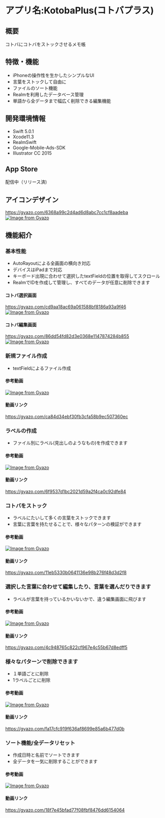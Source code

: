 # アプリ名:KotobaPlus(コトバプラス)
## 概要
コトバにコトバをストックさせるメモ帳
## 特徴・機能
- iPhoneの操作性を生かしたシンプルなUI
- 言葉をストックして自由に
- ファイルのソート機能
- Realmを利用したデータベース管理
- 単語から全データまで幅広く削除できる編集機能

## 開発環境情報
- Swift 5.0.1
- Xcode11.3
- RealmSwift
- Google-Mobile-Ads-SDK
- Illustrator CC 2015

## App Store
配信中（リリース済)

## アイコンデザイン
https://gyazo.com/6368a99c2d4ad6d8abc7cc1cf8aadeba
[![Image from Gyazo](https://i.gyazo.com/6368a99c2d4ad6d8abc7cc1cf8aadeba.png)](https://gyazo.com/6368a99c2d4ad6d8abc7cc1cf8aadeba)
## 機能紹介

### 基本性能
- AutoRayoutによる全画面の横向き対応
- デバイスはiPadまで対応
- キーボード出現に合わせて選択したtextFieldの位置を取得してスクロール
- RealmでIDを作成して管理し、すべてのデータが任意に削除できます
#### コトバ選択画面
https://gyazo.com/cd9aa18ac69a061588bf8186a93a9f46
[![Image from Gyazo](https://i.gyazo.com/cd9aa18ac69a061588bf8186a93a9f46.png)](https://gyazo.com/cd9aa18ac69a061588bf8186a93a9f46)
#### コトバ編集画面
https://gyazo.com/86dd54fd82d3e0368e1147874284b855
[![Image from Gyazo](https://i.gyazo.com/86dd54fd82d3e0368e1147874284b855.png)](https://gyazo.com/86dd54fd82d3e0368e1147874284b855)

### 新規ファイル作成
- textFieldによるファイル作成
#### 参考動画
[![Image from Gyazo](https://i.gyazo.com/ca84d34ebf30fb3cfa58b9ec507360ec.gif)](https://gyazo.com/ca84d34ebf30fb3cfa58b9ec507360ec)
#### 動画リンク
https://gyazo.com/ca84d34ebf30fb3cfa58b9ec507360ec

### ラベルの作成
- ファイル別にラベル(見出しのようなもの)を作成できます
#### 参考動画
[![Image from Gyazo](https://i.gyazo.com/6f9537d1bc2021d59a2f4ca0c92dfe84.gif)](https://gyazo.com/6f9537d1bc2021d59a2f4ca0c92dfe84)
#### 動画リンク
https://gyazo.com/6f9537d1bc2021d59a2f4ca0c92dfe84

### コトバをストック
- ラベルにたいして多くの言葉をストックできます
- 言葉に言葉を持たせることで、様々なパターンの検証ができます
#### 参考動画
[![Image from Gyazo](https://i.gyazo.com/11eb5330b0641136e98b276f48d3d2f8.gif)](https://gyazo.com/11eb5330b0641136e98b276f48d3d2f8)
#### 動画リンク
https://gyazo.com/11eb5330b0641136e98b276f48d3d2f8

### 選択した言葉に合わせて編集したり、言葉を選んだりできます
- ラベルが言葉を持っているかいないかで、違う編集画面に飛びます
#### 参考動画
[![Image from Gyazo](https://i.gyazo.com/4c948765c822cf967e4c55b67d8edff5.gif)](https://gyazo.com/4c948765c822cf967e4c55b67d8edff5)
#### 動画リンク
https://gyazo.com/4c948765c822cf967e4c55b67d8edff5

### 様々なパターンで削除できます
- １単語ごとに削除
- 1ラベルごとに削除
#### 参考動画
[![Image from Gyazo](https://i.gyazo.com/fa17cfc919f636af8699e85a6b477d0b.gif)](https://gyazo.com/fa17cfc919f636af8699e85a6b477d0b)
#### 動画リンク
https://gyazo.com/fa17cfc919f636af8699e85a6b477d0b

### ソート機能/全データリセット
- 作成日時と名前でソートできます
- 全データを一気に削除することができます
#### 参考動画
[![Image from Gyazo](https://i.gyazo.com/18f7e45bfad77f08fbf8476dd6154064.gif)](https://gyazo.com/18f7e45bfad77f08fbf8476dd6154064)
#### 動画リンク
https://gyazo.com/18f7e45bfad77f08fbf8476dd6154064
